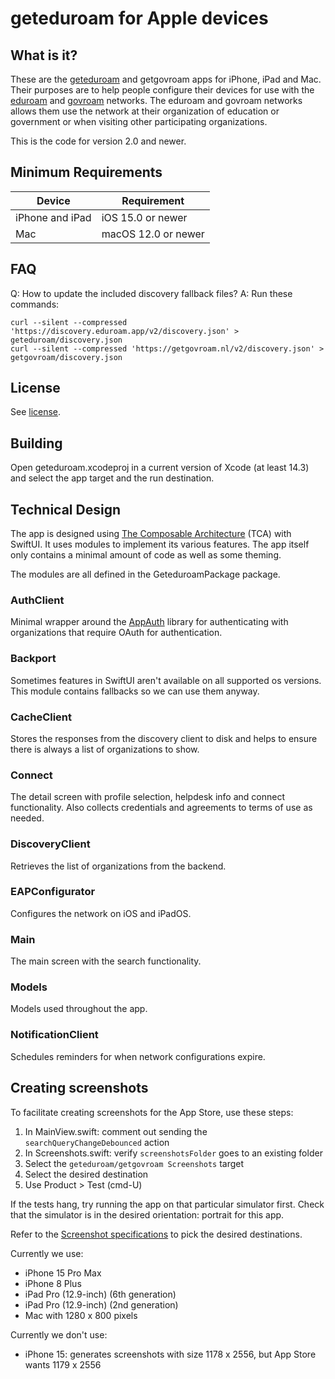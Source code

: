 # geteduroam for Apple devices

## What is it?

These are the [geteduroam](https://geteduroam.app/) and getgovroam apps for iPhone, iPad and Mac. Their purposes are to help people configure their devices for use with the [eduroam](https://eduroam.org) and [govroam](https://govroam.nl) networks. The eduroam and govroam networks allows them use the network at their organization of education or government or when visiting other participating organizations.

This is the code for version 2.0 and newer.

## Minimum Requirements

| Device          | Requirement         |
| ----------------|---------------------|
| iPhone and iPad | iOS 15.0 or newer   |
| Mac             | macOS 12.0 or newer |

## FAQ

Q: How to update the included discovery fallback files?
A: Run these commands:

    curl --silent --compressed 'https://discovery.eduroam.app/v2/discovery.json' > geteduroam/discovery.json
    curl --silent --compressed 'https://getgovroam.nl/v2/discovery.json' > getgovroam/discovery.json

## License

See [license](LICENSE.md).

## Building

Open geteduroam.xcodeproj in a current version of Xcode (at least 14.3) and select the app target and the run destination.

## Technical Design

The app is designed using [The Composable Architecture](https://github.com/pointfreeco/swift-composable-architecture) (TCA) with SwiftUI. It uses modules to implement its various features. The app itself only contains a minimal amount of code as well as some theming.

The modules are all defined in the GeteduroamPackage package.

### AuthClient

Minimal wrapper around the [AppAuth](https://github.com/openid/AppAuth-iOS.git) library for authenticating with organizations that require OAuth for authentication.

### Backport

Sometimes features in SwiftUI aren't available on all supported os versions. This module contains fallbacks so we can use them anyway.

### CacheClient

Stores the responses from the discovery client to disk and helps to ensure there is always a list of organizations to show.

### Connect

The detail screen with profile selection, helpdesk info and connect functionality. Also collects credentials and agreements to terms of use as needed.

### DiscoveryClient

Retrieves the list of organizations from the backend.

### EAPConfigurator

Configures the network on iOS and iPadOS.

### Main

The main screen with the search functionality.

### Models

Models used throughout the app.

### NotificationClient

Schedules reminders for when network configurations expire.

## Creating screenshots

To facilitate creating screenshots for the App Store, use these steps:

1. In MainView.swift: comment out sending the `searchQueryChangeDebounced` action
2. In Screenshots.swift: verify `screenshotsFolder` goes to an existing folder
3. Select the `geteduroam/getgovroam Screenshots` target
4. Select the desired destination
5. Use Product > Test (cmd-U)

If the tests hang, try running the app on that particular simulator first. Check that the simulator is in the desired orientation: portrait for this app.

Refer to the [Screenshot specifications](https://developer.apple.com/help/app-store-connect/reference/screenshot-specifications) to pick the desired destinations.

Currently we use:

- iPhone 15 Pro Max
- iPhone 8 Plus
- iPad Pro (12.9-inch) (6th generation) 
- iPad Pro (12.9-inch) (2nd generation) 
- Mac with 1280 x 800 pixels

Currently we don't use:
- iPhone 15: generates screenshots with size 1178 x 2556, but App Store wants 1179 x 2556
